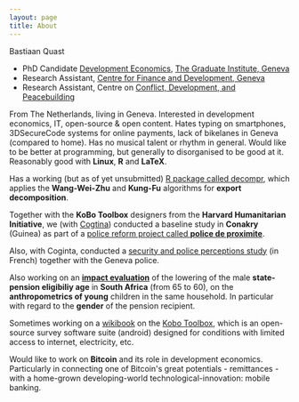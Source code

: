 ```yaml
---
layout: page
title: About
---
```


Bastiaan Quast

- PhD Candidate [Development Economics](http://graduateinstitute.ch/home/study/academicdepartments/international-economics/studying-economics/PhD_dvlpm_economics.html), [The Graduate Institute, Geneva](http://graduateinstitute.ch/)
- Research Assistant, [Centre for Finance and Development, Geneva](http://graduateinstitute.ch/cfd)
- Research Assistant, Centre on [Conflict, Development, and Peacebuilding](http://graduateinstitute.ch/ccdp)

From The Netherlands, living in Geneva.
Interested in development economics, IT, open-source & open content.
Hates typing on smartphones, 3DSecureCode systems for online payments,
lack of bikelanes in Geneva (compared to home).
Has no musical talent or rhythm in general.
Would like to be better at programming, but generally to disorganised to be good at it.
Reasonably good with **Linux**, **R** and **LaTeX**.

Has a working (but as of yet unsubmitted) [R package called decompr](https://github.com/bquast/decompr),
which applies the **Wang-Wei-Zhu** and **Kung-Fu** algorithms for **export decomposition**.

Together with the **KoBo Toolbox** designers from the **Harvard Humanitarian Initiative**,
we (with [Cogtina](http://coginta.org/)) conducted a baseline study in **Conakry** (Guinea) as part of a [police reform project called **police de proximite**](http://www.coginta.org/uploads/documents/16054bef85057f42b00451190c0b6cc5effbab38.pdf).

Also, with Coginta, conducted a [security and police perceptions study](http://www.geneve.ch/police/doc/statistiques/diagnostic-local-securite-2013.pdf) (in French) together with the Geneva police.

Also working on an [**impact evaluation**](https://github.com/bquast/Gender-Child-Growth) of the lowering of
the male **state-pension eligibiliy age** in **South Africa** (from 65 to 60),
on the **anthropometrics of young** children in the same household.
In particular with regard to the **gender** of the pension recipient.

Sometimes working on a [wikibook](https://en.wikibooks.org/wiki/KoBo_Toolbox) on the [Kobo Toolbox](http://www.kobotoolbox.org/),
which is an open-source survey software suite (android) designed for conditions with limited access to internet, electricity, etc.

Would like to work on **Bitcoin** and its role in development economics. Particularly in connecting one of Bitcoin's great potentials - remittances - with a home-grown developing-world technological-innovation: mobile banking.
